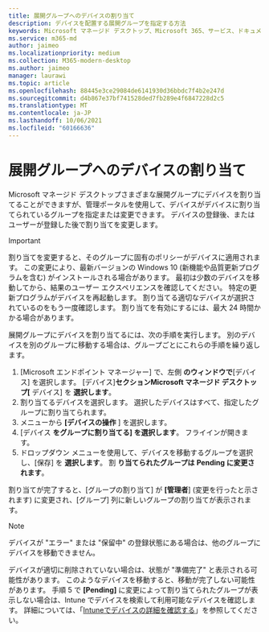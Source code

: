 ```yaml
---
title: 展開グループへのデバイスの割り当て
description: デバイスを配置する展開グループを指定する方法
keywords: Microsoft マネージド デスクトップ、Microsoft 365、サービス、ドキュメント
ms.service: m365-md
author: jaimeo
ms.localizationpriority: medium
ms.collection: M365-modern-desktop
ms.author: jaimeo
manager: laurawi
ms.topic: article
ms.openlocfilehash: 88445e3ce29084de6141930d36bbdc7f4b2e247d
ms.sourcegitcommit: d4b867e37bf741528ded7fb289e4f6847228d2c5
ms.translationtype: MT
ms.contentlocale: ja-JP
ms.lasthandoff: 10/06/2021
ms.locfileid: "60166636"
---
```

# <a name="assign-devices-to-a-deployment-group"></a>展開グループへのデバイスの割り当て

Microsoft マネージド デスクトップさまざまな展開グループにデバイスを割り当てることができますが、管理ポータルを使用して、デバイスがデバイスに割り当てられているグループを指定または変更できます。 デバイスの登録後、またはユーザーが登録した後で割り当てを変更します。

> [!IMPORTANT]
> 割り当てを変更すると、そのグループに固有のポリシーがデバイスに適用されます。 この変更により、最新バージョンの Windows 10 (新機能や品質更新プログラムを含む) がインストールされる場合があります。 最初は少数のデバイスを移動してから、結果のユーザー エクスペリエンスを確認してください。 特定の更新プログラムがデバイスを再起動します。 割り当てる適切なデバイスが選択されているのをもう一度確認します。 割り当てを有効にするには、最大 24 時間かかる場合があります。

展開グループにデバイスを割り当てるには、次の手順を実行します。 別のデバイスを別のグループに移動する場合は、グループごとにこれらの手順を繰り返します。

1. [Microsoft エンドポイント マネージャー] で、左側 **のウィンドウで**[デバイス] を選択します。 [デバイス]**セクションMicrosoft マネージド デスクトップ[** デバイス] を **選択します**。
2. 割り当てるデバイスを選択します。 選択したデバイスはすべて、指定したグループに割り当てられます。
3. メニューから **[デバイスの操作** ] を選択します。
4. [デバイス **をグループに割り当てる] を選択します**。 フライインが開きます。
5. ドロップダウン メニューを使用して、デバイスを移動するグループを選択し、[保存] を **選択します**。 割 **り当てられたグループは** **Pending に変更されます**。

割り当てが完了すると、[グループの割り当て] が **[管理者**] (変更を行ったと示されます) に変更され、[グループ] 列に新しいグループの割り当てが表示されます。

> [!NOTE]
> デバイスが "エラー" または "保留中" の登録状態にある場合は、他のグループにデバイスを移動できません。
>
>デバイスが適切に削除されていない場合は、状態が "準備完了" と表示される可能性があります。 このようなデバイスを移動すると、移動が完了しない可能性があります。 手順 5 で **[Pending]** に変更によって割り当てられたグループが表示しない場合は、Intune でデバイスを検索して利用可能なデバイスを確認します。 詳細については、「[Intuneでデバイスの詳細を確認する](/mem/intune/remote-actions/device-inventory)」を参照してください。
